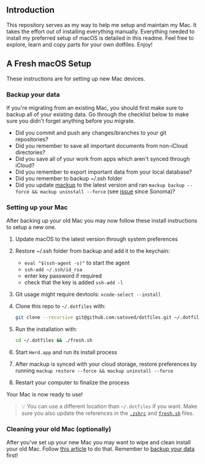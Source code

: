 ## Introduction

This repository serves as my way to help me setup and maintain my Mac. It takes the effort out of installing everything manually. Everything needed to install my preferred setup of macOS is detailed in this readme. Feel free to explore, learn and copy parts for your own dotfiles. Enjoy!

## A Fresh macOS Setup

These instructions are for setting up new Mac devices.

### Backup your data

If you're migrating from an existing Mac, you should first make sure to backup all of your existing data. Go through the checklist below to make sure you didn't forget anything before you migrate.

- Did you commit and push any changes/branches to your git repositories?
- Did you remember to save all important documents from non-iCloud directories?
- Did you save all of your work from apps which aren't synced through iCloud?
- Did you remember to export important data from your local database?
- Did you remember to backup ~/.ssh folder
- Did you update [mackup](https://github.com/lra/mackup) to the latest version and ran `mackup backup --force && mackup uninstall --force` (see [issue](https://github.com/lra/mackup?tab=readme-ov-file#warning) since Sonoma)?

### Setting up your Mac

After backing up your old Mac you may now follow these install instructions to setup a new one.

1. Update macOS to the latest version through system preferences
2. Restore ~/.ssh folder from backup and add it to the keychain:
   - `eval "$(ssh-agent -s)"` to start the agent
   - `ssh-add ~/.ssh/id_rsa`
   - enter key password if required
   - check that the key is added `ssh-add -l`
3. Git usage might require devtools: `xcode-select --install`

4. Clone this repo to `~/.dotfiles` with:

    ```zsh
    git clone --recursive git@github.com:satoved/dotfiles.git ~/.dotfiles
    ```

5. Run the installation with:

    ```zsh
    cd ~/.dotfiles && ./fresh.sh
    ```

6. Start `Herd.app` and run its install process
7. After mackup is synced with your cloud storage, restore preferences by running `mackup restore --force && mackup uninstall --force`
8. Restart your computer to finalize the process

Your Mac is now ready to use!

> 💡 You can use a different location than `~/.dotfiles` if you want. Make sure you also update the references in the [`.zshrc`](./.zshrc#L2) and [`fresh.sh`](./fresh.sh#L20) files.

### Cleaning your old Mac (optionally)

After you've set up your new Mac you may want to wipe and clean install your old Mac. Follow [this article](https://support.apple.com/guide/mac-help/erase-and-reinstall-macos-mh27903/mac) to do that. Remember to [backup your data](#backup-your-data) first!
